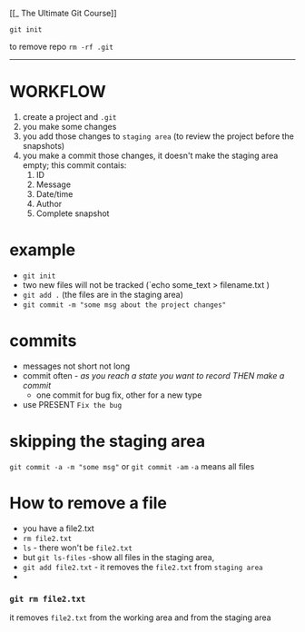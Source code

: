 [[_ The Ultimate Git Course]]


`git init`

to remove repo `rm -rf .git`

---
# WORKFLOW
1.  create a project and `.git`
2. you make some changes 
3. you add those changes to `staging area` (to review the project before the snapshots)
4. you make a commit those changes, it doesn't make the staging area empty; this commit contais:
	1. ID
	2. Message
	3. Date/time
	4. Author
	5. Complete snapshot

# example
- `git init`
- two new files will not be tracked (`echo some_text > filename.txt )
- `git add .` (the files are in the staging area)
- `git commit -m "some msg about the project changes"`


# commits
- messages not short not long
- commit often - *as you reach a state you want to record THEN make a commit*
	- one commit for bug fix, other for a new type
- use PRESENT `Fix the bug`

# skipping the staging area

`git commit -a -m "some msg"` or `git commit -am`
`-a` means all files


# How to remove a file
- you have a file2.txt
- `rm file2.txt`
- `ls` - there won't be `file2.txt`
- but `git ls-files` -show all files in the staging area,
- `git add file2.txt` - it removes the `file2.txt` from `staging area`
- 
### `git rm file2.txt` 
it removes `file2.txt` from the working area and from the staging area
